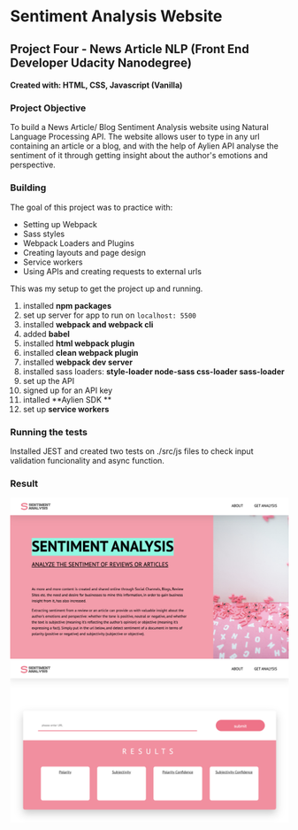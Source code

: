 # Sentiment Analysis Website

## Project Four - News Article NLP (Front End Developer Udacity Nanodegree)
#### Created with: HTML, CSS, Javascript (Vanilla)

### Project Objective

To build a News Article/ Blog Sentiment Analysis website using Natural Language Processing API. The website allows user to type in any url containing an article or a blog, and with the help of Aylien API analyse the sentiment of it through getting insight about the author's emotions and perspective.

### Building

The goal of this project was to practice with:

- Setting up Webpack
- Sass styles
- Webpack Loaders and Plugins
- Creating layouts and page design
- Service workers
- Using APIs and creating requests to external urls

This was my setup to get the project up and running.
1. installed **npm packages**
1. set up server for app to run on ```localhost: 5500```
1. installed **webpack and webpack cli**
1. added **babel**
1. installed **html webpack plugin**
1. installed **clean webpack plugin**
1. installed **webpack dev server**
1. installed sass loaders: **style-loader node-sass css-loader sass-loader**
1. set up the API
1. signed up for an API key 
1. intalled **Aylien SDK **
1. set up **service workers**

### Running the tests
Installed JEST and created two tests on ./src/js files to check input validation funcionality and async function.

### Result 
![About Page](https://github.com/tem-nik/Project-Previews/blob/master/News-Article-About.png)
![About Page](https://github.com/tem-nik/Project-Previews/blob/master/News-Article-Result.png)
